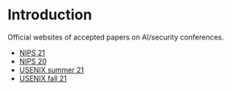 # Introduction

Official websites of accepted papers on AI/security conferences.

- [NIPS 21](https://papers.nips.cc/paper/2021)
- [NIPS 20](https://papers.nips.cc/paper/2020)
- [USENIX summer 21](https://www.usenix.org/conference/usenixsecurity21/summer-accepted-papers)
- [USENIX fall 21](https://www.usenix.org/conference/usenixsecurity21/fall-accepted-papers)
